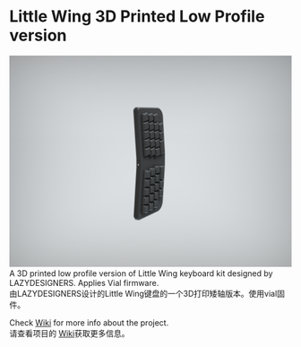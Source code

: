 # Little Wing 3D Printed Low Profile version
![Render](Render/LittleWingRender.jpg)
A 3D printed low profile version of Little Wing keyboard kit designed by LAZYDESIGNERS. Applies Vial firmware. <br>
由LAZYDESIGNERS设计的Little Wing键盘的一个3D打印矮轴版本。使用vial固件。

Check [Wiki](https://github.com/jackytrabbit/littlewing/wiki) for more info about the project.<br>
请查看项目的 [Wiki](https://github.com/jackytrabbit/littlewing/wiki)获取更多信息。
